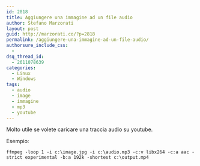 ```yaml
---
id: 2818
title: Aggiungere una immagine ad un file audio
author: Stefano Marzorati
layout: post
guid: http://marzorati.co/?p=2818
permalink: /aggiungere-una-immagine-ad-un-file-audio/
authorsure_include_css:
  - 
dsq_thread_id:
  - 2611078639
categories:
  - Linux
  - Windows
tags:
  - audio
  - image
  - immagine
  - mp3
  - youtube
---
```

Molto utile se volete caricare una traccia audio su youtube.

Esempio:

`ffmpeg -loop 1 -i c:\image.jpg -i c:\audio.mp3 -c:v libx264 -c:a aac -strict experimental -b:a 192k -shortest c:\output.mp4`